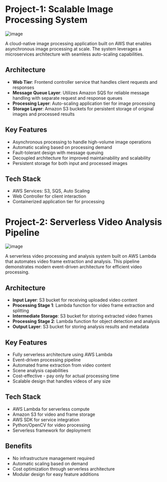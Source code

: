 # Project-1: Scalable Image Processing System

![image](https://github.com/user-attachments/assets/2fc02da1-3091-4b37-a96a-daefc42e6e56)


A cloud-native image processing application built on AWS that enables asynchronous image processing at scale. The system leverages a microservices architecture with seamless auto-scaling capabilities.

## Architecture

- **Web Tier**: Frontend controller service that handles client requests and responses
- **Message Queue Layer**: Utilizes Amazon SQS for reliable message handling with separate request and response queues
- **Processing Layer**: Auto-scaling application tier for image processing
- **Storage Layer**: Amazon S3 buckets for persistent storage of original images and processed results

## Key Features

- Asynchronous processing to handle high-volume image operations
- Automatic scaling based on processing demand
- Fault-tolerant design with message queuing
- Decoupled architecture for improved maintainability and scalability
- Persistent storage for both input and processed images

## Tech Stack

- AWS Services: S3, SQS, Auto Scaling
- Web Controller for client interaction
- Containerized application tier for processing

# Project-2: Serverless Video Analysis Pipeline

![image](https://github.com/user-attachments/assets/8fa65f27-6ef2-4d31-9416-4e08299321c6)


A serverless video processing and analysis system built on AWS Lambda that automates video frame extraction and analysis. This pipeline demonstrates modern event-driven architecture for efficient video processing.

## Architecture

- **Input Layer**: S3 bucket for receiving uploaded video content
- **Processing Stage 1**: Lambda function for video frame extraction and splitting
- **Intermediate Storage**: S3 bucket for storing extracted video frames
- **Processing Stage 2**: Lambda function for object detection and analysis
- **Output Layer**: S3 bucket for storing analysis results and metadata

## Key Features

- Fully serverless architecture using AWS Lambda
- Event-driven processing pipeline
- Automated frame extraction from video content
- Scene analysis capabilities
- Cost-effective - pay only for actual processing time
- Scalable design that handles videos of any size

## Tech Stack

- AWS Lambda for serverless compute
- Amazon S3 for video and frame storage
- AWS SDK for service integration
- Python/OpenCV for video processing
- Serverless framework for deployment

## Benefits

- No infrastructure management required
- Automatic scaling based on demand
- Cost optimization through serverless architecture
- Modular design for easy feature additions
